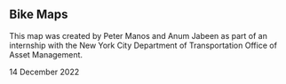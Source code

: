 Bike Maps
--

This map was created by Peter Manos and Anum Jabeen as part of an internship with the New York City Department of Transportation Office of Asset Management.

14 December 2022